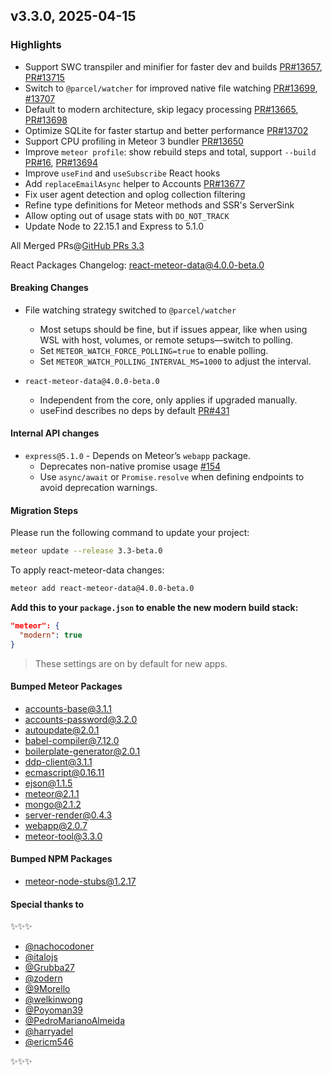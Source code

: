 ## v3.3.0, 2025-04-15

### Highlights

- Support SWC transpiler and minifier for faster dev and builds [PR#13657](https://github.com/meteor/meteor/pull/13657),  [PR#13715](https://github.com/meteor/meteor/pull/13715)
- Switch to `@parcel/watcher` for improved native file watching [PR#13699](https://github.com/meteor/meteor/pull/13699), [#13707](https://github.com/meteor/meteor/pull/13707)
- Default to modern architecture, skip legacy processing [PR#13665](https://github.com/meteor/meteor/pull/13665), [PR#13698](https://github.com/meteor/meteor/pull/13698)
- Optimize SQLite for faster startup and better performance [PR#13702](https://github.com/meteor/meteor/pull/13702)
- Support CPU profiling in Meteor 3 bundler [PR#13650](https://github.com/meteor/meteor/pull/13650)
- Improve `meteor profile`: show rebuild steps and total, support `--build` [PR#16](https://github.com/meteor/performance/pull/16), [PR#13694](https://github.com/meteor/meteor/pull/13694)
- Improve `useFind` and `useSubscribe` React hooks
- Add `replaceEmailAsync` helper to Accounts [PR#13677](https://github.com/meteor/meteor/pull/13677)
- Fix user agent detection and oplog collection filtering
- Refine type definitions for Meteor methods and SSR's ServerSink
- Allow opting out of usage stats with `DO_NOT_TRACK`
- Update Node to 22.15.1 and Express to 5.1.0

All Merged PRs@[GitHub PRs 3.3](https://github.com/meteor/meteor/pulls?q=is%3Apr+is%3Amerged+base%3Arelease-3.3)

React Packages Changelog: [react-meteor-data@4.0.0-beta.0](https://github.com/meteor/react-packages/blob/fb73eeb89ff59664a7a01769fa1c2c880e72a3e5/packages/react-meteor-data/CHANGELOG.md#v400-beta0-xxx)

#### Breaking Changes

- File watching strategy switched to `@parcel/watcher`
    - Most setups should be fine, but if issues appear, like when using WSL with host, volumes, or remote setups—switch to polling.
    - Set `METEOR_WATCH_FORCE_POLLING=true` to enable polling.
    - Set `METEOR_WATCH_POLLING_INTERVAL_MS=1000` to adjust the interval.

- `react-meteor-data@4.0.0-beta.0`
  - Independent from the core, only applies if upgraded manually.
  - useFind describes no deps by default [PR#431](https://github.com/meteor/react-packages/pull/431)

####  Internal API changes

- `express@5.1.0` - Depends on Meteor’s `webapp` package.
  - Deprecates non-native promise usage [#154](https://github.com/pillarjs/router/pull/154)
  - Use `async/await` or `Promise.resolve` when defining endpoints to avoid deprecation warnings.

#### Migration Steps

Please run the following command to update your project:

```bash
meteor update --release 3.3-beta.0
```

To apply react-meteor-data changes:

```bash
meteor add react-meteor-data@4.0.0-beta.0
```

**Add this to your `package.json` to enable the new modern build stack:**

```json
"meteor": {
  "modern": true
}
```

> These settings are on by default for new apps.

#### Bumped Meteor Packages

- accounts-base@3.1.1
- accounts-password@3.2.0
- autoupdate@2.0.1
- babel-compiler@7.12.0
- boilerplate-generator@2.0.1
- ddp-client@3.1.1
- ecmascript@0.16.11
- ejson@1.1.5
- meteor@2.1.1
- mongo@2.1.2
- server-render@0.4.3
- webapp@2.0.7
- meteor-tool@3.3.0

#### Bumped NPM Packages

- meteor-node-stubs@1.2.17

#### Special thanks to

✨✨✨

- [@nachocodoner](https://github.com/nachocodoner)  
- [@italojs](https://github.com/italojs)
- [@Grubba27](https://github.com/Grubba27)  
- [@zodern](https://github.com/zodern)
- [@9Morello](https://github.com/9Morello)
- [@welkinwong](https://github.com/welkinwong)
- [@Poyoman39](https://github.com/Poyoman39)
- [@PedroMarianoAlmeida](https://github.com/PedroMarianoAlmeida)
- [@harryadel](https://github.com/harryadel)
- [@ericm546](https://github.com/ericm546)

✨✨✨ 
